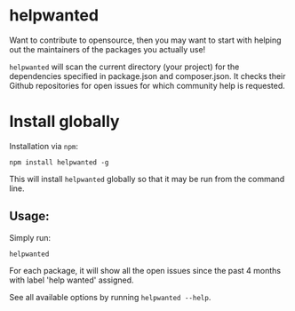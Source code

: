 # helpwanted
Want to contribute to opensource, then you may want to start with helping out the maintainers of the packages you actually use!

`helpwanted` will scan the current directory (your project) for the dependencies specified in package.json and composer.json.
It checks their Github repositories for open issues for which community help is requested.

# Install globally

Installation via `npm`:

    npm install helpwanted -g

This will install `helpwanted` globally so that it may be run from the command line.

## Usage:

Simply run:

    helpwanted

For each package, it will show all the open issues since the past 4 months with label 'help wanted' assigned.

See all available options by running `helpwanted --help`.